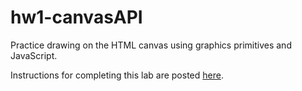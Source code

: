 # hw1-canvasAPI
Practice drawing on the HTML canvas using graphics primitives and JavaScript. 

Instructions for completing this lab are posted [here](https://csc-vu.github.io/classes/csc4300/hw/hw1-instr.html). 